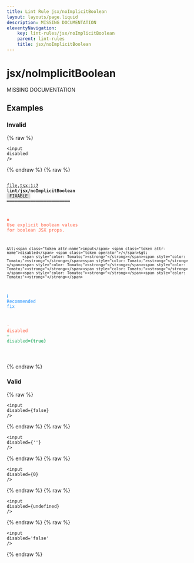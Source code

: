 ```yaml
---
title: Lint Rule jsx/noImplicitBoolean
layout: layouts/page.liquid
description: MISSING DOCUMENTATION
eleventyNavigation:
	key: lint-rules/jsx/noImplicitBoolean
	parent: lint-rules
	title: jsx/noImplicitBoolean
---
```


# jsx/noImplicitBoolean

MISSING DOCUMENTATION

<!-- EVERYTHING BELOW IS AUTOGENERATED. SEE SCRIPTS FOLDER FOR UPDATE SCRIPTS hash(df19a00d724e14e2ae3422ec174b3c88d7bf18f1) -->

## Examples
### Invalid
{% raw %}<pre class="language-text"><code class="language-text">&lt;<span class="token attr-name">input</span> <span class="token attr-name">disabled</span> <span class="token operator">/</span>&gt;</code></pre>{% endraw %}
{% raw %}<pre class="language-text"><code class="language-text">
 <span style="text-decoration-style: dashed; text-decoration-line: underline;">file.tsx:1:7</span> <strong>lint/jsx/noImplicitBoolean</strong> <span style="color: #000; background-color: #ddd;"> FIXABLE </span> ━━━━━━━━━━━━━━━━━━━━━━━━

  <strong><span style="color: Tomato;">✖ </span></strong><span style="color: Tomato;">Use explicit boolean values for boolean JSX props.</span>

    &lt;<span class="token attr-name">input</span> <span class="token attr-name">disabled</span> <span class="token operator">/</span>&gt;
           <span style="color: Tomato;"><strong>^</strong></span><span style="color: Tomato;"><strong>^</strong></span><span style="color: Tomato;"><strong>^</strong></span><span style="color: Tomato;"><strong>^</strong></span><span style="color: Tomato;"><strong>^</strong></span><span style="color: Tomato;"><strong>^</strong></span><span style="color: Tomato;"><strong>^</strong></span><span style="color: Tomato;"><strong>^</strong></span>

  <strong><span style="color: DodgerBlue;">ℹ </span></strong><span style="color: DodgerBlue;">Recommended fix</span>

  <span style="color: Tomato;">-</span> <span style="color: Tomato;">disabled</span>
  <span style="color: MediumSeaGreen;">+</span> <span style="color: MediumSeaGreen;">disabled</span><span style="color: MediumSeaGreen;"><strong>={true}</strong></span>

</code></pre>{% endraw %}
### Valid
{% raw %}<pre class="language-text"><code class="language-text">&lt;<span class="token attr-name">input</span> <span class="token attr-name">disabled</span><span class="token operator">=</span><span class="token punctuation">{</span><span class="token boolean">false</span><span class="token punctuation">}</span> <span class="token operator">/</span>&gt;</code></pre>{% endraw %}
{% raw %}<pre class="language-text"><code class="language-text">&lt;<span class="token attr-name">input</span> <span class="token attr-name">disabled</span><span class="token operator">=</span><span class="token punctuation">{</span><span class="token string">&apos;&apos;</span><span class="token punctuation">}</span> <span class="token operator">/</span>&gt;</code></pre>{% endraw %}
{% raw %}<pre class="language-text"><code class="language-text">&lt;<span class="token attr-name">input</span> <span class="token attr-name">disabled</span><span class="token operator">=</span><span class="token punctuation">{</span><span class="token number">0</span><span class="token punctuation">}</span> <span class="token operator">/</span>&gt;</code></pre>{% endraw %}
{% raw %}<pre class="language-text"><code class="language-text">&lt;<span class="token attr-name">input</span> <span class="token attr-name">disabled</span><span class="token operator">=</span><span class="token punctuation">{</span><span class="token variable">undefined</span><span class="token punctuation">}</span> <span class="token operator">/</span>&gt;</code></pre>{% endraw %}
{% raw %}<pre class="language-text"><code class="language-text">&lt;<span class="token attr-name">input</span> <span class="token attr-name">disabled</span><span class="token operator">=</span><span class="token string">&apos;false&apos;</span> <span class="token operator">/</span>&gt;</code></pre>{% endraw %}

